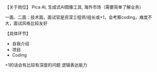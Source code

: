 【关于岗位】
Pica AI, 生成式AI图像工具, 海外市场（需要简单了解业务）

一面、二面：技术面，面试官是资深工程师/组长或+1，会考察coding，难度不大，面试风格比较友好

【具体环节】
- 自我介绍
- 项目
- Coding

+1的话会有比较有深度的问题
逻辑表达能力